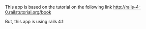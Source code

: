 This app is based on the tutorial on the following link
http://rails-4-0.railstutorial.org/book

But, this app is using rails 4.1